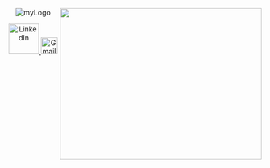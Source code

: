 
<p align="center">
    <img href="https://github.com/pedromaranini" src="https://i.ibb.co/pn7Q2P5/myLogo.jpg" alt="myLogo" border="0">
    <img href="https://github.com/pedromaranini" align="right" width="400" height="300" src="https://media.giphy.com/media/iIqmM5tTjmpOB9mpbn/source.gif" />
</p>

<p align="center">
    <a href="https://www.linkedin.com/in/pedromaranini30/">
        <img alt="LinkedIn" width="60px" src="https://w7.pngwing.com/pngs/190/949/png-transparent-linkedin-social-media-lead-generation-marketing-about-me-creative-business-blue-text-trademark.png"/>
    </a>
    <a href="mailto:pedrolucasmaranini30@gmail.com">
        <img alt="Gmail" width="33px" src="https://img1.gratispng.com/20180320/dfq/kisspng-gmail-computer-icons-mobile-phones-logo-icon-gmail-symbol-5ab1a55de85888.3080917615215916459517.jpg"/>
    </a>
</p>



